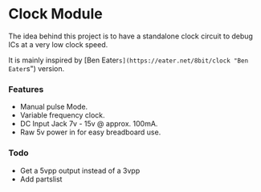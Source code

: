 # Clock Module

The idea behind this project is to have a standalone clock circuit to debug ICs at a very low clock speed.

It is mainly inspired by [Ben Eater`s](https://eater.net/8bit/clock "Ben Eater`s") version.


### Features
- Manual pulse Mode.
- Variable frequency clock.
- DC Input Jack 7v - 15v @ approx. 100mA.
- Raw 5v power in for easy breadboard use.


### Todo
- Get a 5vpp output instead of a 3vpp
- Add partslist
